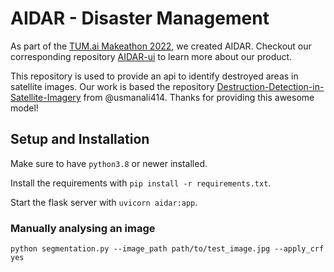 # AIDAR - Disaster Management

As part of the [TUM.ai Makeathon 2022](https://makeathon.tum-ai.com/), we created AIDAR. Checkout our corresponding repository [AIDAR-ui](https://github.com/jacob271/AIDAR-ui) to learn more about our product.

This repository is used to provide an api to identify destroyed areas in satellite images. Our work is based the repository [Destruction-Detection-in-Satellite-Imagery](https://github.com/usmanali414/Destruction-Detection-in-Satellite-Imagery) from @usmanali414. Thanks for providing this awesome model!

## Setup and Installation

Make sure to have `python3.8` or newer installed.

Install the requirements with `pip install -r requirements.txt`.

Start the flask server with `uvicorn aidar:app`.

### Manually analysing an image

`python segmentation.py --image_path path/to/test_image.jpg --apply_crf yes`

